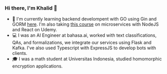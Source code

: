### Hi there, I'm Khalid 👋

<!--
**khalidm31415/khalidm31415** is a ✨ _special_ ✨ repository because its `README.md` (this file) appears on your GitHub profile.

Here are some ideas to get you started:

- 🔭 I’m currently working on ...
- 🌱 I’m currently learning ...
- 👯 I’m looking to collaborate on ...
- 🤔 I’m looking for help with ...
- 💬 Ask me about ...
- 📫 How to reach me: ...
- 😄 Pronouns: ...
- ⚡ Fun fact: ...
-->
- 📝 I'm currently learning backend develompent with GO using Gin and GORM [here](https://github.com/khalidm31415/gin-twitter). I'm also taking [this course](https://www.udemy.com/course/microservices-with-node-js-and-react/) on microservices with NodeJS and React on Udemy.
- 💻 I was an AI Engineer at bahasa.ai, worked with text classifications, QAs, and formalizations, we integrate our services using Flask and Kafka. I've also used Typescript with ExpressJS to develop bots with clients.
- 🎓 I was a math student at Universitas Indonesia, studied homomorphic encryption applications.
